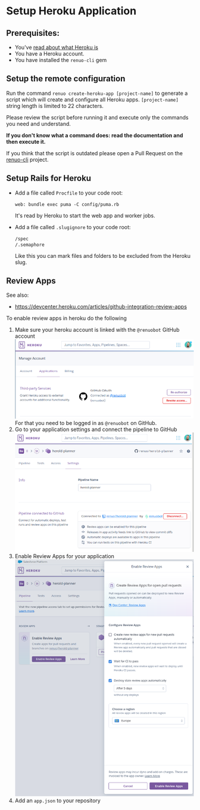 # Setup Heroku Application

## Prerequisites:

* You've [read about what Heroku is](https://www.heroku.com/platform)
* You have a Heroku account.
* You have installed the `renuo-cli` gem

## Setup the remote configuration

Run the command `renuo create-heroku-app [project-name]` to generate a script which will create and configure all
Heroku apps. `[project-name]` string length is limited to 22 characters.

Please review the script before running it and execute only the commands you need and understand.

**If you don't know what a command does: read the documentation and then execute it.**

If you think that the script is outdated please open a
Pull Request on the [renuo-cli](https://github.com/renuo/renuo-cli) project.

## Setup Rails for Heroku

* Add a file called `Procfile` to your code root:

  ```
  web: bundle exec puma -C config/puma.rb
  ```

  It's read by Heroku to start the web app and worker jobs.

* Add a file called `.slugignore` to your code root:

  ```
  /spec
  /.semaphore
  ```

  Like this you can mark files and folders to be excluded from the Heroku slug.

## Review Apps

See also:
 * https://devcenter.heroku.com/articles/github-integration-review-apps

To enable review apps in heroku do the following
 1. Make sure your heroku account is linked with the `@renuobot` GitHub account
    ![](../images/heroku/link_with_renuobot_github_account.png)
    For that you need to be logged in as `@renuobot` on GitHub.
 2. Go to your application settings and connect the pipeline to GitHub
    ![](../images/heroku/connect_pipeline_to_github.png)
 3. Enable Review Apps for your application
    ![](../images/heroku/enable_review_apps.png)
 4. Add an `app.json` to your repository
